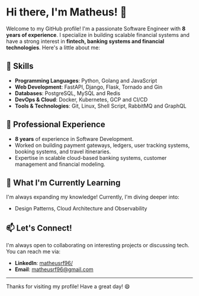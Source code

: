 # Hi there, I'm Matheus! 👋

Welcome to my GitHub profile! I'm a passionate Software Engineer with **8 years of experience**. I specialize in building scalable financial systems and have a strong interest in **fintech, banking systems and financial technologies**. Here's a little about me:

## 🚀 Skills

- **Programming Languages**: Python, Golang and JavaScript
- **Web Development**: FastAPI, Django, Flask, Tornado and Gin
- **Databases**: PostgreSQL, MySQL and Redis
- **DevOps & Cloud**: Docker, Kubernetes, GCP and CI/CD
- **Tools & Technologies**: Git, Linux, Shell Script, RabbitMQ and GraphQL

## 💼 Professional Experience

- **8 years** of experience in Software Development.
- Worked on building payment gateways, ledgers, user tracking systems, booking systems, and travel itineraries.
- Expertise in scalable cloud-based banking systems, customer management and financial modeling.

## 🌱 What I'm Currently Learning

I'm always expanding my knowledge! Currently, I'm diving deeper into:
- Design Patterns, Cloud Architecture and Observability

## 📫 Let's Connect!

I'm always open to collaborating on interesting projects or discussing tech. You can reach me via:

- **LinkedIn**: [matheusrf96/](https://www.linkedin.com/in/matheusrf96/)
- **Email**: [matheusrf96@gmail.com](mailto:matheusrf96@gmail..com)

---

Thanks for visiting my profile! Have a great day! 😄
